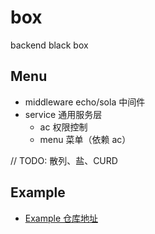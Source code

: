 # box

backend black box

## Menu

+ middleware    echo/sola 中间件
+ service       通用服务层
    + ac   权限控制
    + menu 菜单（依赖 ac）

// TODO: 散列、盐、CURD

## Example

+ [Example 仓库地址](https://github.com/it-repo/box-example)

